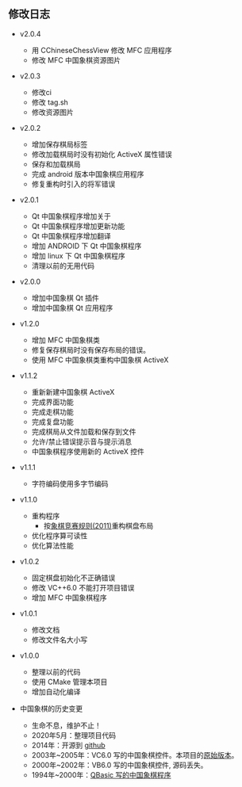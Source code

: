 ## 修改日志
- v2.0.4
  + 用 CChineseChessView 修改 MFC 应用程序
  + 修改 MFC 中国象棋资源图片

- v2.0.3
  + 修改ci
  + 修改 tag.sh
  + 修改资源图片
  
- v2.0.2
  + 增加保存棋局标签
  + 修改加载棋局时没有初始化 ActiveX 属性错误
  + 保存和加载棋局
  + 完成 android 版本中国象棋应用程序
  + 修复重构时引入的将军错误

- v2.0.1
  + Qt 中国象棋程序增加关于
  + Qt 中国象棋程序增加更新功能
  + Qt 中国象棋程序增加翻译
  + 增加 ANDROID 下 Qt 中国象棋程序
  + 增加 linux 下 Qt 中国象棋程序
  + 清理以前的无用代码
  
- v2.0.0
  + 增加中国象棋 Qt 插件
  + 增加中国象棋 Qt 应用程序

- v1.2.0
  - 增加 MFC 中国象棋类
  - 修复保存棋局时没有保存布局的错误。
  - 使用 MFC 中国象棋类重构中国象棋 ActiveX

- v1.1.2
  - 重新新建中国象棋 ActiveX
  - 完成界面功能
  - 完成走棋功能
  - 完成复盘功能
  - 完成棋局从文件加载和保存到文件
  - 允许/禁止错误提示音与提示消息
  - 中国象棋程序使用新的 ActiveX 控件

- v1.1.1
  + 字符编码使用多字节编码
 
- v1.1.0
  + 重构程序
    - 按[象棋竞赛规则(2011)](Documents/ChineseChessRule2011.pdf)重构棋盘布局
  + 优化程序算可读性
  + 优化算法性能

- v1.0.2
  + 固定棋盘初始化不正确错误
  + 修改 VC++6.0 不能打开项目错误
  + 增加 MFC 中国象棋程序

- v1.0.1
  + 修改文档
  + 修改文件名大小写

- v1.0.0
  + 整理以前的代码
  + 使用 CMake 管理本项目
  + 增加自动化编译

- 中国象棋的历史变更
  + 生命不息，维护不止！
  + 2020年5月：整理项目代码
  + 2014年：开源到 [github](https://github.com/KangLin/ChineseChessControl/)
  + 2003年~2005年：VC6.0 写的中国象棋控件。本项目的[原始版本](https://github.com/KangLin/pre2006/tree/master/Programe/VC/%E4%B8%AD%E5%9B%BD%E8%B1%A1%E6%A3%8B%E6%8E%A7%E4%BB%B6)。
  + 2000年~2002年：VB6.0 写的中国象棋控件, 源码丢失。
  + 1994年~2000年：[QBasic 写的中国象棋程序](https://github.com/KangLin/pre2006/tree/master/Programe/VB/XQ)
